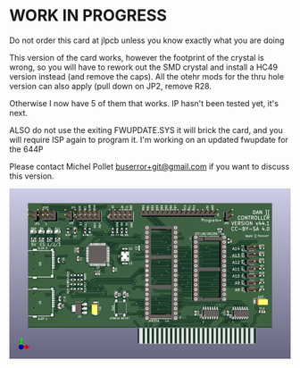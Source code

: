 # WORK IN PROGRESS

Do not order this card at jlpcb unless you know exactly what you are doing

This version of the card works, however the footprint of the crystal is wrong, so you will have to rework out the SMD crystal and install a HC49 version instead (and remove the caps). All the otehr mods for the thru hole version can also apply (pull down on JP2, remove R28.

Otherwise I now have 5 of them that works. IP hasn't been tested yet, it's next.

ALSO do not use the exiting FWUPDATE.SYS it will brick the card, and you will require ISP again to program it. I'm working on an updated fwupdate for the 644P

Please contact Michel Pollet <buserror+git@gmail.com> if you want to discuss this version.

![Apple2Card](Apple2Card.png)